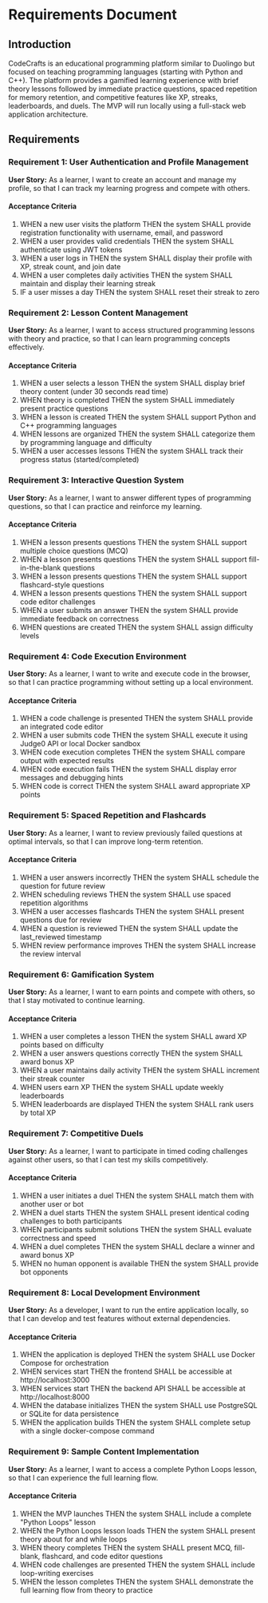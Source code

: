# Requirements Document

## Introduction

CodeCrafts is an educational programming platform similar to Duolingo but focused on teaching programming languages (starting with Python and C++). The platform provides a gamified learning experience with brief theory lessons followed by immediate practice questions, spaced repetition for memory retention, and competitive features like XP, streaks, leaderboards, and duels. The MVP will run locally using a full-stack web application architecture.

## Requirements

### Requirement 1: User Authentication and Profile Management

**User Story:** As a learner, I want to create an account and manage my profile, so that I can track my learning progress and compete with others.

#### Acceptance Criteria

1. WHEN a new user visits the platform THEN the system SHALL provide registration functionality with username, email, and password
2. WHEN a user provides valid credentials THEN the system SHALL authenticate using JWT tokens
3. WHEN a user logs in THEN the system SHALL display their profile with XP, streak count, and join date
4. WHEN a user completes daily activities THEN the system SHALL maintain and display their learning streak
5. IF a user misses a day THEN the system SHALL reset their streak to zero

### Requirement 2: Lesson Content Management

**User Story:** As a learner, I want to access structured programming lessons with theory and practice, so that I can learn programming concepts effectively.

#### Acceptance Criteria

1. WHEN a user selects a lesson THEN the system SHALL display brief theory content (under 30 seconds read time)
2. WHEN theory is completed THEN the system SHALL immediately present practice questions
3. WHEN a lesson is created THEN the system SHALL support Python and C++ programming languages
4. WHEN lessons are organized THEN the system SHALL categorize them by programming language and difficulty
5. WHEN a user accesses lessons THEN the system SHALL track their progress status (started/completed)

### Requirement 3: Interactive Question System

**User Story:** As a learner, I want to answer different types of programming questions, so that I can practice and reinforce my learning.

#### Acceptance Criteria

1. WHEN a lesson presents questions THEN the system SHALL support multiple choice questions (MCQ)
2. WHEN a lesson presents questions THEN the system SHALL support fill-in-the-blank questions
3. WHEN a lesson presents questions THEN the system SHALL support flashcard-style questions
4. WHEN a lesson presents questions THEN the system SHALL support code editor challenges
5. WHEN a user submits an answer THEN the system SHALL provide immediate feedback on correctness
6. WHEN questions are created THEN the system SHALL assign difficulty levels

### Requirement 4: Code Execution Environment

**User Story:** As a learner, I want to write and execute code in the browser, so that I can practice programming without setting up a local environment.

#### Acceptance Criteria

1. WHEN a code challenge is presented THEN the system SHALL provide an integrated code editor
2. WHEN a user submits code THEN the system SHALL execute it using Judge0 API or local Docker sandbox
3. WHEN code execution completes THEN the system SHALL compare output with expected results
4. WHEN code execution fails THEN the system SHALL display error messages and debugging hints
5. WHEN code is correct THEN the system SHALL award appropriate XP points

### Requirement 5: Spaced Repetition and Flashcards

**User Story:** As a learner, I want to review previously failed questions at optimal intervals, so that I can improve long-term retention.

#### Acceptance Criteria

1. WHEN a user answers incorrectly THEN the system SHALL schedule the question for future review
2. WHEN scheduling reviews THEN the system SHALL use spaced repetition algorithms
3. WHEN a user accesses flashcards THEN the system SHALL present questions due for review
4. WHEN a question is reviewed THEN the system SHALL update the last_reviewed timestamp
5. WHEN review performance improves THEN the system SHALL increase the review interval

### Requirement 6: Gamification System

**User Story:** As a learner, I want to earn points and compete with others, so that I stay motivated to continue learning.

#### Acceptance Criteria

1. WHEN a user completes a lesson THEN the system SHALL award XP points based on difficulty
2. WHEN a user answers questions correctly THEN the system SHALL award bonus XP
3. WHEN a user maintains daily activity THEN the system SHALL increment their streak counter
4. WHEN users earn XP THEN the system SHALL update weekly leaderboards
5. WHEN leaderboards are displayed THEN the system SHALL rank users by total XP

### Requirement 7: Competitive Duels

**User Story:** As a learner, I want to participate in timed coding challenges against other users, so that I can test my skills competitively.

#### Acceptance Criteria

1. WHEN a user initiates a duel THEN the system SHALL match them with another user or bot
2. WHEN a duel starts THEN the system SHALL present identical coding challenges to both participants
3. WHEN participants submit solutions THEN the system SHALL evaluate correctness and speed
4. WHEN a duel completes THEN the system SHALL declare a winner and award bonus XP
5. WHEN no human opponent is available THEN the system SHALL provide bot opponents

### Requirement 8: Local Development Environment

**User Story:** As a developer, I want to run the entire application locally, so that I can develop and test features without external dependencies.

#### Acceptance Criteria

1. WHEN the application is deployed THEN the system SHALL use Docker Compose for orchestration
2. WHEN services start THEN the frontend SHALL be accessible at http://localhost:3000
3. WHEN services start THEN the backend API SHALL be accessible at http://localhost:8000
4. WHEN the database initializes THEN the system SHALL use PostgreSQL or SQLite for data persistence
5. WHEN the application builds THEN the system SHALL complete setup with a single docker-compose command

### Requirement 9: Sample Content Implementation

**User Story:** As a learner, I want to access a complete Python Loops lesson, so that I can experience the full learning flow.

#### Acceptance Criteria

1. WHEN the MVP launches THEN the system SHALL include a complete "Python Loops" lesson
2. WHEN the Python Loops lesson loads THEN the system SHALL present theory about for and while loops
3. WHEN theory completes THEN the system SHALL present MCQ, fill-blank, flashcard, and code editor questions
4. WHEN code challenges are presented THEN the system SHALL include loop-writing exercises
5. WHEN the lesson completes THEN the system SHALL demonstrate the full learning flow from theory to practice